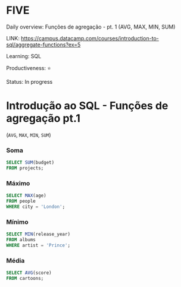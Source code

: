 # FIVE

Daily overview: Funções de agregação - pt. 1 (AVG, MAX, MIN, SUM)

LINK: https://campus.datacamp.com/courses/introduction-to-sql/aggregate-functions?ex=5

Learning: SQL

Productiveness: ⭐️

Status: In progress

# Introdução ao SQL - Funções de agregação pt.1

(`AVG`, `MAX`, `MIN`, `SUM`)

### Soma

```sql
SELECT SUM(budget)
FROM projects;
```

### Máximo

```sql
SELECT MAX(age)
FROM people
WHERE city = 'London';
```

### Mínimo

```sql
SELECT MIN(release_year)
FROM albums
WHERE artist = 'Prince';
```

### Média

```sql
SELECT AVG(score)
FROM cartoons;
```
